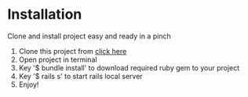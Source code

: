 # Installation

Clone and install project easy and ready in a pinch

1. Clone this project from <a href="https://github.com/Chinnatip/vueRailsSample">click here</a>
2. Open project in terminal
3. Key '$ bundle install' to download required ruby gem to your project
4. Key '$ rails s' to start rails local server
5. Enjoy!
